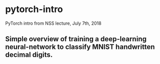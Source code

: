 # pytorch-intro
PyTorch intro from NSS lecture, July 7th, 2018

## Simple overview of training a deep-learning neural-network to classify MNIST handwritten decimal digits.
